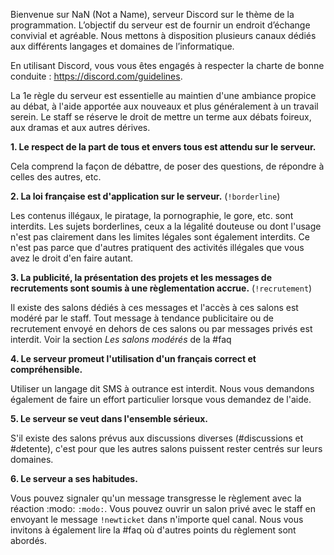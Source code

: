 Bienvenue sur NaN (Not a Name), serveur Discord sur le thème de la programmation. L’objectif du serveur est de fournir un endroit d’échange convivial et agréable. Nous mettons à disposition plusieurs canaux dédiés aux différents langages et domaines de l’informatique.


En utilisant Discord, vous vous êtes engagés à respecter la charte de bonne conduite : <https://discord.com/guidelines>.

La 1e règle du serveur est essentielle au maintien d'une ambiance propice au débat, à l'aide apportée aux nouveaux et plus généralement à un travail serein. Le staff se réserve le droit de mettre un terme aux débats foireux, aux dramas et aux autres dérives.

**1. Le respect de la part de tous et envers tous est attendu sur le serveur.**

Cela comprend la façon de débattre, de poser des questions, de répondre à celles des autres, etc.

**2. La loi française est d'application sur le serveur.** (`!borderline`)

Les contenus illégaux, le piratage, la pornographie, le gore, etc. sont interdits. Les sujets borderlines, ceux a la légalité douteuse ou dont l'usage n'est pas clairement dans les limites légales sont également interdits. Ce n'est pas parce que d'autres pratiquent des activités illégales que vous avez le droit d'en faire autant.

**3. La publicité, la présentation des projets et les messages de recrutements sont soumis à une règlementation accrue.** (`!recrutement`)

Il existe des salons dédiés à ces messages et l'accès à ces salons est modéré par le staff. Tout message à tendance publicitaire ou de recrutement envoyé en dehors de ces salons ou par messages privés est interdit. Voir la section *Les salons modérés* de la #faq

**4. Le serveur promeut l'utilisation d'un français correct et compréhensible.**

Utiliser un langage dit SMS à outrance est interdit. Nous vous demandons également de faire un effort particulier lorsque vous demandez de l'aide.

**5. Le serveur se veut dans l'ensemble sérieux.**

S'il existe des salons prévus aux discussions diverses (#discussions et #detente), c'est pour que les autres salons puissent rester centrés sur leurs domaines.

**6. Le serveur a ses habitudes.**

Vous pouvez signaler qu'un message transgresse le règlement avec la réaction :modo: `:modo:`. Vous pouvez ouvrir un salon privé avec le staff en envoyant le message `!newticket` dans n'importe quel canal. Nous vous invitons à également lire la #faq où d'autres points du règlement sont abordés.
